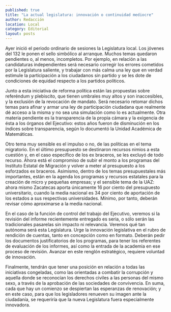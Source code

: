 ```yaml
---
published: true
title: "La actual legislatura: innovación o continuidad mediocre"
author: Redacción
location: Local
category: Editorial
layout: posts
---
```


Ayer inició el periodo ordinario de sesiones la Legislatura local. Los jóvenes del 132 le ponen el sello simbólico al arranque. Muchos temas quedaron pendientes o, al menos, incompletos. Por ejemplo, en relación a las candidaturas independientes será necesario corregir los errores cometidos por la Legislatura saliente, y trabajar con más calma una ley que en verdad estimule la participación a los ciudadanos sin partido y se les dote de condiciones de equidad respecto a los partidos políticos.

Junto a esta iniciativa de reforma política están las propuestas sobre referéndum y plebiscito, que tienen umbrales muy altos y son inaccesibles, y la exclusión de la revocación de mandato. Será necesario retomar dichos temas para afinar y armar una ley de participación ciudadana que realmente dé acceso a la misma y no sea una simulación como lo es actualmente. Otra materia pendiente es la transparencia de la propia cámara y  la exigencia de ésta a los órganos del Ejecutivo: estos años fueron de disminución en los índices sobre transparencia, según lo documentó la Unidad Académica de Matemáticas. 

Otro tema muy sensible es el impulso o no, de las políticas en el tema migratorio. En el último presupuesto se destinaron recursos nimios a esta cuestión y, en el caso específico de los ex braceros, se les excluyó de todo recurso. Ahora está el compromiso de subir el monto a los programas del Instituto Estatal de Migración y volver a meter al presupuesto a los esforzados ex braceros. Asimismo, dentro de los temas presupuestales más importantes, están en la agenda los programas y recursos estatales para la creación de micro y pequeñas empresas; y el sensible tema de la UAZ: ahora mismo Zacatecas aporta únicamente 16 por ciento del presupuesto universitario, cuando la media nacional es 34 por ciento de aportación de los estados a sus respectivas universidades. Mínimo, por tanto, deberán revisar cómo aproximarse a la media nacional. 

En el caso de la función de control del trabajo del Ejecutivo, veremos si la revisión del informe recientemente entregado es seria, o sólo serán las tradicionales pasarelas sin impacto ni relevancia. Veremos qué tan autónoma será esta Legislatura. Urge la innovación legislativa en el rubro de rendición de cuentas, tanto en concepción como en formato. Deberán pedir los documentos justificatorios de los programas, para tener los referentes de evaluación de los informes, así como la entrada de la academia en ese proceso de revisión. Avanzar en este renglón estratégico, requiere voluntad de innovación. 

Finalmente, tendrán que tener una posición en relación a todas las iniciativas congeladas, como las orientadas a combatir la corrupción y aquella donde se reconocían los derechos civiles a las personas del mismo sexo, a través de la aprobación de las sociedades de convivencia. En suma, cada que hay un comienzo se despiertan las esperanzas de renovación; y en este caso, para que los legisladores renueven su imagen ante la ciudadanía, se requeriría que la nueva Legislatura fuera especialmente innovadora. 
